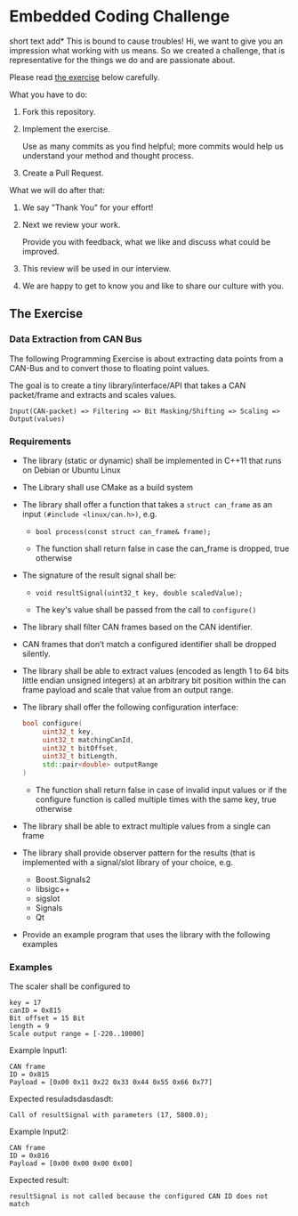 # Embedded Coding Challenge

short text add*
This is bound to cause troubles!
Hi, we want to give you an impression what working with us means.  So we
created a challenge, that is representative for the things we do and are
passionate about.

Please read [the exercise](#the-exercise) below carefully.

What you have to do:

1. Fork this repository.
1. Implement the exercise.

   Use as many commits as you find helpful; more commits would help us
   understand your method and thought process.

1. Create a Pull Request.

What we will do after that:

1. We say "Thank You" for your effort!
1. Next we review your work.

   Provide you with feedback, what we like and discuss what could be improved.

1. This review will be used in our interview.
1. We are happy to get to know you and like to share our culture with you.

## The Exercise

### Data Extraction from CAN Bus

The following Programming Exercise is about extracting data points from a
CAN-Bus and to convert those to floating point values.

The goal is to create a tiny library/interface/API that takes a CAN
packet/frame and extracts and scales values.

`Input(CAN-packet) => Filtering => Bit Masking/Shifting => Scaling => Output(values)`

### Requirements

- The library (static or dynamic) shall be implemented in C++11 that runs on
  Debian or Ubuntu Linux

- The Library shall use CMake as a build system

- The library shall offer a function that takes a `struct can_frame` as an input
  `(#include <linux/can.h>)`, e.g.  

  - `bool process(const struct can_frame& frame);`

  - The function shall return false in case the can_frame is dropped, true
  otherwise 

- The signature of the result signal shall be:

   - `void resultSignal(uint32_t key, double scaledValue);` 

   - The key's value shall be passed from the call to `configure()` 

- The library shall filter CAN frames based on the CAN identifier.

- CAN frames that don’t match a configured identifier shall be dropped
  silently.  

- The library shall be able to extract values (encoded as length 1 to 64 bits
  little endian unsigned integers) at an arbitrary bit position within the can
  frame payload and scale that value from an output range.

- The library shall offer the following configuration interface:

   ```cpp
   bool configure(
        uint32_t key,
        uint32_t matchingCanId,
        uint32_t bitOffset,
        uint32_t bitLength,
        std::pair<double> outputRange
  )
   ```

   - The function shall return false in case of invalid input values or if the
     configure function is called multiple times with the same key, true
     otherwise 

- The library shall be able to extract multiple values from a single can frame 
- The library shall provide observer pattern for the results (that is
  implemented with a signal/slot library of your choice, e.g.  

   - Boost.Signals2
   - libsigc++ 
   - sigslot 
   - Signals 
   - Qt

- Provide an example program that uses the library with the following examples
    
### Examples

The scaler shall be configured to 

```plain
key = 17 
canID = 0x815 
Bit offset = 15 Bit
length = 9 
Scale output range = [-220..10000] 
```

Example Input1: 

```plain
CAN frame
ID = 0x815
Payload = [0x00 0x11 0x22 0x33 0x44 0x55 0x66 0x77]
```

Expected resuladsdasdasdt:

`Call of resultSignal with parameters (17, 5800.0);`

Example Input2: 

```plain
CAN frame
ID = 0x816
Payload = [0x00 0x00 0x00 0x00]
```

Expected result:

`resultSignal is not called because the configured CAN ID does not match`
